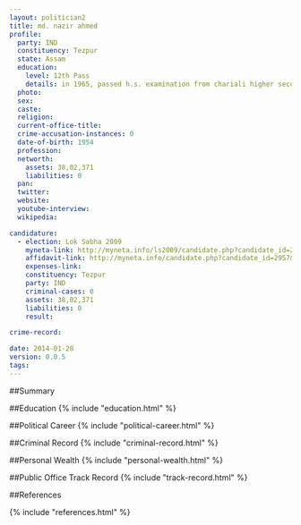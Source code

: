 ```yaml
---
layout: politician2
title: md. nazir ahmed
profile: 
  party: IND
  constituency: Tezpur
  state: Assam
  education: 
    level: 12th Pass
    details: in 1965, passed h.s. examination from chariali higher secondary and multipurpose school, biswanath chairali under board of secondary education of assam
  photo: 
  sex: 
  caste: 
  religion: 
  current-office-title: 
  crime-accusation-instances: 0
  date-of-birth: 1954
  profession: 
  networth: 
    assets: 38,02,371
    liabilities: 0
  pan: 
  twitter: 
  website: 
  youtube-interview: 
  wikipedia: 

candidature: 
  - election: Lok Sabha 2009
    myneta-link: http://myneta.info/ls2009/candidate.php?candidate_id=2957
    affidavit-link: http://myneta.info/candidate.php?candidate_id=2957&scan=original
    expenses-link: 
    constituency: Tezpur 
    party: IND
    criminal-cases: 0
    assets: 38,02,371
    liabilities: 0
    result:  

crime-record: 

date: 2014-01-28
version: 0.0.5
tags: 
---
```

##Summary


##Education
{% include "education.html" %}


##Political Career
{% include "political-career.html" %}


##Criminal Record
{% include "criminal-record.html" %}


##Personal Wealth
{% include "personal-wealth.html" %}


##Public Office Track Record
{% include "track-record.html" %}


##References


{% include "references.html" %}